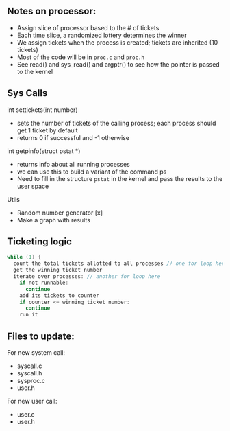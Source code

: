 

## Notes on processor:

- Assign slice of processor based to the # of tickets
- Each time slice, a randomized lottery determines the winner
- We assign tickets when the process is created; tickets are inherited (10 tickets)
- Most of the code will be in `proc.c` and `proc.h`
- See read() and sys_read() and argptr() to see how the pointer is passed to the kernel

## Sys Calls

int settickets(int number)
- sets the number of tickets of the calling process; each process should get 1 ticket by default
- returns 0 if successful and -1 otherwise

int getpinfo(struct pstat *)
- returns info about all running processes
- we can use this to build a variant of the command ps
- Need to fill in the structure `pstat` in the kernel and pass the results to the user space

Utils
- Random number generator [x]
- Make a graph with results

## Ticketing logic

```c
while (1) {
  count the total tickets allotted to all processes // one for loop here
  get the winning ticket number
  iterate over processes: // another for loop here
    if not runnable:
      continue
    add its tickets to counter
    if counter <= winning ticket number:
      continue
    run it
```

## Files to update:

For new system call:
- syscall.c
- syscall.h
- sysproc.c
- user.h

For new user call:
- user.c
- user.h
